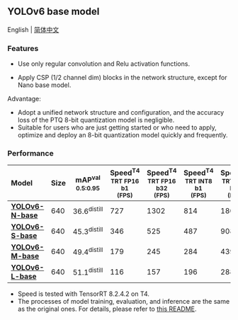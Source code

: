 ## YOLOv6 base model

English | [简体中文](./README_cn.md)

### Features

- Use only regular convolution and Relu activation functions.

- Apply CSP (1/2 channel dim) blocks in the network structure, except for Nano base model.

Advantage:
- Adopt a unified network structure and configuration, and the accuracy loss of the PTQ 8-bit quantization model is negligible.
- Suitable for users who are just getting started or who need to apply, optimize and deploy an 8-bit quantization model quickly and frequently.


### Performance

| Model                                                         | Size | mAP<sup>val<br/>0.5:0.95 | Speed<sup>T4<br/>TRT FP16 b1 <br/>(FPS) | Speed<sup>T4<br/>TRT FP16 b32 <br/>(FPS) | Speed<sup>T4<br/>TRT INT8 b1 <br/>(FPS) | Speed<sup>T4<br/>TRT INT8 b32 <br/>(FPS) | Params<br/><sup> (M) | FLOPs<br/><sup> (G) |
| :--------------------------------------------------------------------------------------------- | --- | ----------------- | ----- | ---- | ---- | ---- | ----- | ------ |
| [**YOLOv6-N-base**](https://github.com/meituan/YOLOv6/releases/download/0.3.0/yolov6n_base.pt) | 640 | 36.6<sup>distill  | 727   | 1302 | 814  | 1805 | 4.65  | 11.46  |
| [**YOLOv6-S-base**](https://github.com/meituan/YOLOv6/releases/download/0.3.0/yolov6s_base.pt) | 640 | 45.3<sup>distill  | 346   | 525  | 487  | 908  | 13.14 | 30.6   |
| [**YOLOv6-M-base**](https://github.com/meituan/YOLOv6/releases/download/0.3.0/yolov6m_base.pt) | 640 | 49.4<sup>distill  | 179   | 245  | 284  | 439  | 28.33 | 72.30  |
| [**YOLOv6-L-base**](https://github.com/meituan/YOLOv6/releases/download/0.3.0/yolov6l_base.pt) | 640 | 51.1<sup>distill  | 116   | 157  | 196  | 288  | 59.61 | 150.89 |

- Speed is tested with TensorRT 8.2.4.2 on T4.
- The processes of model training, evaluation, and inference are the same as the original ones. For details, please refer to [this README](https://github.com/meituan/YOLOv6#quick-start).